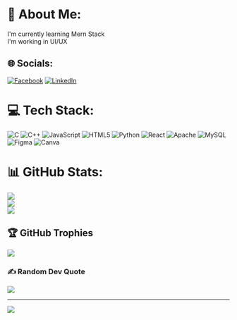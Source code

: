 # 💫 About Me:
I'm currently learning Mern Stack<br>I'm working in UI/UX


## 🌐 Socials:
[![Facebook](https://img.shields.io/badge/Facebook-%231877F2.svg?logo=Facebook&logoColor=white)]([(https://www.facebook.com/saurav.sigdel.180/)]) [![LinkedIn](https://img.shields.io/badge/LinkedIn-%230077B5.svg?logo=linkedin&logoColor=white)](https://www.linkedin.com/in/saurav-sigdel-89a869321/)

# 💻 Tech Stack:
![C](https://img.shields.io/badge/c-%2300599C.svg?style=for-the-badge&logo=c&logoColor=white) ![C++](https://img.shields.io/badge/c++-%2300599C.svg?style=for-the-badge&logo=c%2B%2B&logoColor=white) ![JavaScript](https://img.shields.io/badge/javascript-%23323330.svg?style=for-the-badge&logo=javascript&logoColor=%23F7DF1E) ![HTML5](https://img.shields.io/badge/html5-%23E34F26.svg?style=for-the-badge&logo=html5&logoColor=white) ![Python](https://img.shields.io/badge/python-3670A0?style=for-the-badge&logo=python&logoColor=ffdd54) ![React](https://img.shields.io/badge/react-%2320232a.svg?style=for-the-badge&logo=react&logoColor=%2361DAFB) ![Apache](https://img.shields.io/badge/apache-%23D42029.svg?style=for-the-badge&logo=apache&logoColor=white) ![MySQL](https://img.shields.io/badge/mysql-4479A1.svg?style=for-the-badge&logo=mysql&logoColor=white) ![Figma](https://img.shields.io/badge/figma-%23F24E1E.svg?style=for-the-badge&logo=figma&logoColor=white) ![Canva](https://img.shields.io/badge/Canva-%2300C4CC.svg?style=for-the-badge&logo=Canva&logoColor=white)
# 📊 GitHub Stats:
![](https://github-readme-stats.vercel.app/api?username=Sauravsigdel&theme=dark&hide_border=false&include_all_commits=false&count_private=false)<br/>
![](https://nirzak-streak-stats.vercel.app/?user=Sauravsigdel&theme=dark&hide_border=false)<br/>
![](https://github-readme-stats.vercel.app/api/top-langs/?username=Sauravsigdel&theme=dark&hide_border=false&include_all_commits=false&count_private=false&layout=compact)

## 🏆 GitHub Trophies
![](https://github-profile-trophy.vercel.app/?username=Sauravsigdel&theme=radical&no-frame=true&no-bg=false&margin-w=4)

### ✍️ Random Dev Quote
![](https://quotes-github-readme.vercel.app/api?type=vetical&theme=radical)

---
[![](https://visitcount.itsvg.in/api?id=Sauravsigdel&icon=0&color=3)](https://visitcount.itsvg.in)

<!-- Proudly created with GPRM ( https://gprm.itsvg.in ) -->
